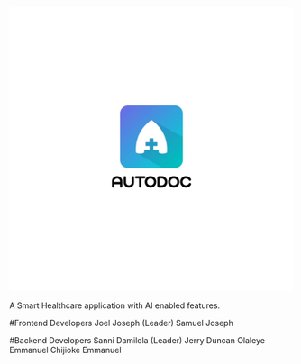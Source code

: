 ![AutoDoc](https://github.com/aloko001/AutoDoc/blob/master/Docs/WhatsApp%20Image%202020-02-01%20at%203.10.08%20PM.jpeg)

A Smart Healthcare application with AI enabled features.

#Frontend Developers
Joel Joseph (Leader)
Samuel Joseph

#Backend Developers
Sanni Damilola (Leader)
Jerry Duncan
Olaleye Emmanuel
Chijioke Emmanuel

